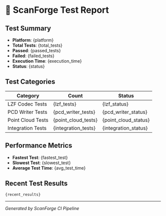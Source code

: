 # 🧪 ScanForge Test Report

## Test Summary
- **Platform**: {platform}
- **Total Tests**: {total_tests}
- **Passed**: {passed_tests}
- **Failed**: {failed_tests}
- **Execution Time**: {execution_time}
- **Status**: {status}

## Test Categories
| Category | Count | Status |
|----------|-------|--------|
| LZF Codec Tests | {lzf_tests} | {lzf_status} |
| PCD Writer Tests | {pcd_writer_tests} | {pcd_writer_status} |
| Point Cloud Tests | {point_cloud_tests} | {point_cloud_status} |
| Integration Tests | {integration_tests} | {integration_status} |

## Performance Metrics
- **Fastest Test**: {fastest_test}
- **Slowest Test**: {slowest_test}
- **Average Test Time**: {avg_test_time}

## Recent Test Results
```
{recent_results}
```

---
*Generated by ScanForge CI Pipeline*